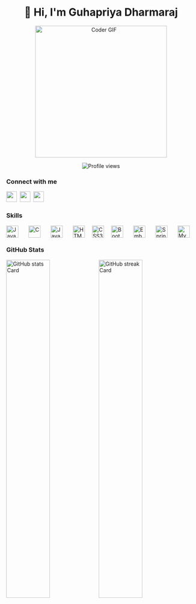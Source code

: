<div id="toc">
  <ul align="center" style="list-style: none">
    <summary>
      <h1>
        👋 Hi, I'm Guhapriya Dharmaraj
      </h1>
    </summary>
  </ul>
</div>
<p align="center">
  <img alt="Coder GIF" height="350" width="350" src="https://github.com/user-attachments/assets/9b9df90e-b887-42ff-9f1b-d0e02d5a7f7d">
</p>

<p align="center">
  <img alt="Profile views" src="https://komarev.com/ghpvc/?username=Guhapriya01&label=Profile%20views&color=0e75b6&style=flat" />
</p>

**<h3 align="left">Connect with me</h3>** 
<p align="left"><a href="mailto:guhapriyadharmaraj08@gmail.com" target="_blank"><img src="https://img.shields.io/badge/Gmail-D14836?style=for-the-badge&logo=gmail&logoColor=white" height="28" style="margin-right: 4px"></a> <a href="https://github.com/Guhapriya01" target="_blank"> <img src="https://img.shields.io/badge/GitHub-100000?style=for-the-badge&logo=github&logoColor=white" height="28" style="margin-right: 4px"></a> <a href="https://www.linkedin.com/in/guhapriya-dharmaraj" target="_blank"><img src="https://img.shields.io/badge/LinkedIn-0077B5?style=for-the-badge&logo=linkedin&logoColor=white" height="28" style="margin-right: 4px"></a></p>

 **<h3 align="left">Skills</h3>**

<div style="display: flex; flex-wrap: wrap; gap: 15px; justify-content: left;"><img src="https://cdn.jsdelivr.net/gh/devicons/devicon/icons/java/java-original.svg" height="32" alt="Java" style="margin-right: 12px"> <img src="https://skillicons.dev/icons?i=c" height="32" alt="C" style="margin-right: 12px"> <img src="https://cdn.jsdelivr.net/gh/devicons/devicon/icons/javascript/javascript-original.svg" height="32" alt="JavaScript" style="margin-right: 12px"> <img src="https://cdn.jsdelivr.net/gh/devicons/devicon/icons/html5/html5-original.svg" height="32" alt="HTML5" style="margin-right: 4px"> <img src="https://cdn.jsdelivr.net/gh/devicons/devicon/icons/css3/css3-original.svg" height="32" alt="CSS3" style="margin-right: 4px"> <img src="https://cdn.jsdelivr.net/gh/devicons/devicon/icons/bootstrap/bootstrap-plain.svg" height="32" alt="Bootstrap" style="margin-right: 12px"> <img src="https://cdn.jsdelivr.net/gh/devicons/devicon@latest/icons/ember/ember-original.svg" height="32" alt="Ember" style="margin-right: 12px"> <img src="https://cdn.jsdelivr.net/gh/devicons/devicon/icons/spring/spring-original.svg" height="32" alt="Spring" style="margin-right: 12px"> <img src="https://cdn.jsdelivr.net/gh/devicons/devicon/icons/mysql/mysql-original.svg" height="32" alt="MySQL" style="margin-right: 12px"></div>

 **<h3 align="left">GitHub Stats</h3>**

<p align="left">
  <img width="48%" src="https://github-readme-stats.vercel.app/api?username=Guhapriya01&theme=react&hide_title=false&hide_rank=false&show_icons=false&include_all_commits=false&count_private=true&line_height=23" alt="GitHub stats Card" />
  <img width="48%" src="https://streak-stats.demolab.com/?user=Guhapriya01&theme=react&hide_border=false&date_format=M+j%5B%2C+Y%5D&mode=daily&hide_total_contributions=false&hide_current_streak=false&hide_longest_streak=false&card_height=200" alt="GitHub streak Card" />
</p>

